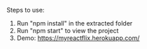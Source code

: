 Steps to use:

1) Run "npm install" in the extracted folder
2) Run "npm start" to view the project
3) Demo: https://myreactflix.herokuapp.com/

